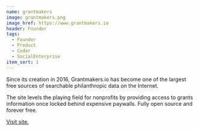```yaml
---
name: grantmakers
image: grantmakers.png
image_href: https://www.grantmakers.io
header: Founder
tags:
  - Founder
  - Product
  - Coder
  - SocialEnterprise
item_sort: 1
---
```

Since its creation in 2016, Grantmakers.io has become one of the largest free sources of searchable philanthropic data on the Internet.

The site levels the playing field for nonprofits by providing access to grants information once locked behind expensive paywalls. Fully open source and forever free.
 

[Visit site.](https://www.grantmakers.io/)

